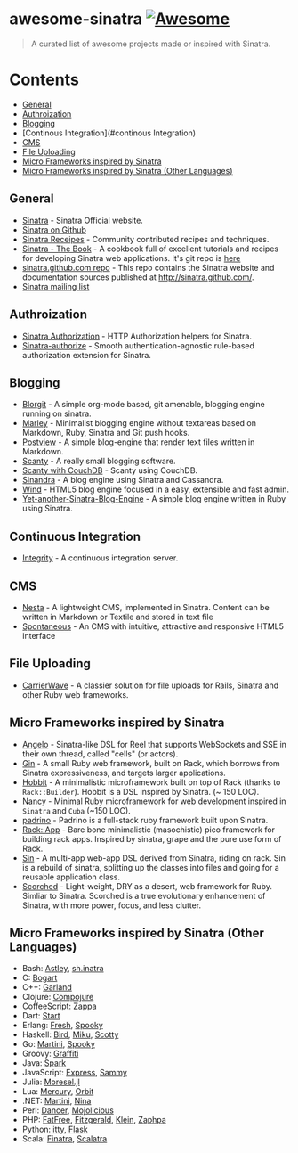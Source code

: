 awesome-sinatra [![Awesome](https://cdn.rawgit.com/sindresorhus/awesome/d7305f38d29fed78fa85652e3a63e154dd8e8829/media/badge.svg)](https://github.com/sindresorhus/awesome)
===============

> A curated list of awesome projects made or inspired with Sinatra.

# Contents

- [General](#general)
- [Authroization](#authroization)
- [Blogging](#blogging)
- [Continous Integration](#continous Integration)
- [CMS](#cms)
- [File Uploading](#file-uploading)
- [Micro Frameworks inspired by Sinatra](#micro-frameworks-inspired-by-sinatra)
- [Micro Frameworks inspired by Sinatra (Other Languages)](#micro-frameworks-inspired-by-sinatra-other-languages)

## General

* [Sinatra](http://www.sinatrarb.com/) - Sinatra Official website.
* [Sinatra on Github](https://github.com/sinatra/sinatra)
* [Sinatra Receipes](http://recipes.sinatrarb.com/) - Community contributed recipes and techniques.
* [Sinatra - The Book](http://sinatra-org-book.herokuapp.com/) - A cookbook full of excellent tutorials
  and recipes for developing Sinatra web applications. It's git repo is [here](https://github.com/sinatra/sinatra-book)
* [sinatra.github.com repo](https://github.com/sinatra/sinatra.github.com/) - This repo contains the 
  Sinatra website and documentation sources published at http://sinatra.github.com/.
* [Sinatra mailing list](http://groups.google.com/group/sinatrarb/topics)

## Authroization

* [Sinatra Authorization](https://github.com/integrity/sinatra-authorization) - HTTP Authorization helpers for Sinatra.
* [Sinatra-authorize](https://github.com/gnab/sinatra-authorize) - Smooth authentication-agnostic rule-based 
  authorization extension for Sinatra.

## Blogging

* [Blorgit](https://github.com/eschulte/blorgit) - A simple org-mode based, git amenable, blogging engine running on sinatra.
* [Marley](https://github.com/karmi/marley) - Minimalist blogging engine without textareas based on 
  Markdown, Ruby, Sinatra and Git push hooks.
* [Postview](https://github.com/hallison/postview) - A simple blog-engine that render text files written in Markdown.  
* [Scanty](https://github.com/adamwiggins/scanty) - A really small blogging software.
* [Scanty with CouchDB](https://github.com/jtulloch/scanty) - Scanty using CouchDB.
* [Sinandra](https://github.com/groupdock/sinandra) - A blog engine using Sinatra and Cassandra.
* [Wind](https://github.com/wagnerandrade/wind) - HTML5 blog engine focused in a easy, extensible and fast admin.
* [Yet-another-Sinatra-Blog-Engine](https://github.com/multikatt/Yet-another-Sinatra-Blog-Engine) - A simple blog engine written in Ruby using Sinatra.

## Continuous Integration

* [Integrity](https://github.com/integrity/integrity) - A continuous integration server.

## CMS

* [Nesta](https://github.com/gma/nesta) - A lightweight CMS, implemented in Sinatra. Content can be written
  in Markdown or Textile and stored in text file
* [Spontaneous](https://github.com/SpontaneousCMS/spontaneous) - An CMS with intuitive, attractive and responsive HTML5 interface  

## File Uploading

* [CarrierWave](https://github.com/carrierwaveuploader/carrierwave) - A classier solution for file uploads for Rails,
  Sinatra and other Ruby web frameworks.

## Micro Frameworks inspired by Sinatra

* [Angelo](https://github.com/kenichi/angelo) - Sinatra-like DSL for Reel that supports WebSockets and SSE
  in their own thread, called "cells" (or actors). 
* [Gin](https://github.com/jcasts/gin) - A small Ruby web framework, built on Rack, which borrows from Sinatra expressiveness, 
  and targets larger applications.
* [Hobbit](https://github.com/patriciomacadden/hobbit) - A minimalistic microframework built on top of Rack (thanks to `Rack::Builder`).
   Hobbit is a DSL inspired by Sinatra. (~ 150 LOC).
* [Nancy](https://github.com/guilleiguaran/nancy) - Minimal Ruby microframework for web development inspired in `Sinatra` and `Cuba` (~150 LOC).
* [padrino](https://github.com/padrino/padrino-framework) - Padrino is a full-stack ruby framework built upon Sinatra.
* [Rack::App](https://github.com/rack-app/rack-app) - Bare bone minimalistic (masochistic) pico framework for building rack apps.
  Inspired by sinatra, grape and the pure use form of Rack.  
* [Sin](https://github.com/raggi/sin) - A multi-app web-app DSL derived from Sinatra, riding on rack.
  Sin is a rebuild of sinatra, splitting up the classes into files and going for a reusable application class.
* [Scorched](https://github.com/Wardrop/Scorched) - Light-weight, DRY as a desert, web framework for Ruby. Simliar to Sinatra. 
  Scorched is a true evolutionary enhancement of Sinatra, with more power, focus, and less clutter.

## Micro Frameworks inspired by Sinatra (Other Languages)

* Bash: [Astley](https://github.com/matschaffer/astley), [sh.inatra](https://github.com/emasaka/sh.inatra)
* C: [Bogart](https://github.com/tyler/Bogart)
* C++: [Garland](https://github.com/MarMarAba/Garland)
* Clojure: [Compojure](https://github.com/weavejester/compojure)
* CoffeeScript: [Zappa](https://github.com/mauricemach/zappa)
* Dart: [Start](https://github.com/lvivski/start)
* Erlang: [Fresh](https://github.com/devinus/fresh), [Spooky](https://github.com/flashingpumpkin/spooky)
* Haskell: [Bird](https://github.com/moonmaster9000/bird), [Miku](https://github.com/nfjinjing/miku),
  [Scotty](https://github.com/scotty-web/scotty)
* Go: [Martini](https://github.com/go-martini/martini), [Spooky](https://github.com/flashingpumpkin/spooky)
* Groovy: [Graffiti](https://github.com/webdevwilson/graffiti)
* Java: [Spark](https://github.com/perwendel/spark) 
* JavaScript: [Express](https://github.com/expressjs/express), [Sammy](https://github.com/quirkey/sammy)
* Julia: [Moresel.jl](https://github.com/JuliaArchive/Morsel.jl)
* Lua: [Mercury](https://github.com/nrk/mercury), [Orbit](http://keplerproject.github.io/orbit/)
* .NET: [Martini](https://github.com/thegrubbsian/Martin), [Nina](https://github.com/jondot/Nina)
* Perl: [Dancer](https://github.com/PerlDancer/Dancer2), [Mojolicious](https://github.com/kraih/mojo)
* PHP: [FatFree](https://github.com/bcosca/fatfree), [Fitzgerald](https://github.com/gregmolnar/fitzgerald), [Klein](https://github.com/klein/klein.php),
  [Zaphpa](http://zaphpa.org/)
* Python: [itty](https://github.com/toastdriven/itty), [Flask](https://github.com/pallets/flask)
* Scala: [Finatra](https://github.com/twitter/finatra), [Scalatra](https://github.com/scalatra/scalatra)
